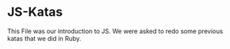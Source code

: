 # JS-Katas

This File was our introduction to JS. We were asked to redo some previous katas that we did in Ruby.
